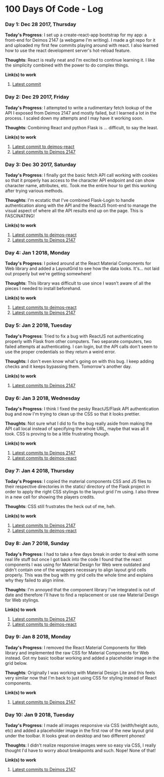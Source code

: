 # 100 Days Of Code - Log

### Day 1: Dec 28 2017, Thursday

**Today's Progress**: I set up a create-react-app bootstrap for my app: a front-end for Deimos 2147 (a webgame I'm writing). I made a git repo for it and uploaded my first few commits playing around with react. I also learned how to use the react development server's hot-reload feature.

**Thoughts**: React is really neat and I'm excited to continue learning it. I like the simplicity combined with the power to do complex things.

**Link(s) to work**
1. [Latest commit](https://github.com/tigwyk/deimos-react/commit/0880de83c7b15d1f3ea3ba75b7097ae74279a02f)

### Day 2: Dec 29 2017, Friday

**Today's Progress**: I attempted to write a rudimentary fetch lookup of the API I exposed from Deimos 2147 and mostly failed, but I learned a lot in the process. I scaled down my attempts and I may have it working soon.

**Thoughts**: Combining React and python Flask is ... difficult, to say the least.

**Link(s) to work**
1. [Latest commit to deimos-react](https://github.com/tigwyk/deimos-react/commit/c03c603c31d6e8097b51f48a8386bdf816ef239b)
2. [Latest commits to Deimos 2147](https://github.com/tigwyk/spacerpg/commits?author=tigwyk&since=2017-12-29T08:00:00Z&until=2017-12-30T08:00:00Z)

### Day 3: Dec 30 2017, Saturday

**Today's Progress**: I finally got the basic fetch API call working with cookies so that it properly has access to the character API endpoint and can show character name, attributes, etc. Took me the entire hour to get this working after trying various methods.

**Thoughts**: I'm ecstatic that I've combined Flask-Login to handle authentication along with the API and the ReactJS front-end to manage the visual aspect of where all the API results end up on the page. This is FASCINATING!

**Link(s) to work**
1. [Latest commits to deimos-react](https://github.com/tigwyk/deimos-react/commits/master)
2. [Latest commits to Deimos 2147](https://github.com/tigwyk/spacerpg/commits/master)

### Day 4: Jan 1 2018, Monday

**Today's Progress**: I poked around at the React Material Components for Web library and added a LayoutGrid to see how the data looks. It's... not laid out properly but we're getting somewhere!

**Thoughts**: This library was difficult to use since I wasn't aware of all the pieces I needed to install beforehand.

**Link(s) to work**
1. [Latest commits to deimos-react](https://github.com/tigwyk/deimos-react/commits/master)
2. [Latest commits to Deimos 2147](https://github.com/tigwyk/spacerpg/commits/master)

### Day 5: Jan 2 2018, Tuesday

**Today's Progress**: Tried to fix a bug with ReactJS not authenticating properly with Flask from other computers. Two separate computers, two failed attempts at authenticating. I can login, but the API calls don't seem to use the proper credentials so they return a weird error.

**Thoughts**: I don't even know what's going on with this bug. I keep adding checks and it keeps bypassing them. Tomorrow's another day.

**Link(s) to work**
1. [Latest commits to Deimos 2147](https://github.com/tigwyk/spacerpg/commits/master)

### Day 6: Jan 3 2018, Wednesday

**Today's Progress**: I think I fixed the pesky ReactJS/Flask API authentication bug and now I'm trying to clean up the CSS so that it looks prettier. 

**Thoughts**: Not sure what I did to fix the bug really aside from making the API call local instead of specifying the whole URL, maybe that was all it took. CSS is proving to be a little frustrating though.

**Link(s) to work**
1. [Latest commits to Deimos 2147](https://github.com/tigwyk/spacerpg/commits/master)
2. [Latest commits to deimos-react](https://github.com/tigwyk/deimos-react/commits/master)

### Day 7: Jan 4 2018, Thursday

**Today's Progress**: I copied the material components CSS and JS files to their respective directories in the static/ directory of the Flask project in order to apply the right CSS stylings to the layout grid I'm using. I also threw in a new cell for showing the players credits. 

**Thoughts**: CSS still frustrates the heck out of me, heh.

**Link(s) to work**
1. [Latest commits to Deimos 2147](https://github.com/tigwyk/spacerpg/commits/master)
2. [Latest commits to deimos-react](https://github.com/tigwyk/deimos-react/commits/master)

### Day 8: Jan 7 2018, Sunday

**Today's Progress**: I had to take a few days break in order to deal with some real life stuff but once I got back into the code I found that the react components I was using for Material Design for Web were outdated and didn't contain one of the wrappers necessary to align layout grid cells properly. This was the bug with my grid cells the whole time and explains why they failed to align inline.

**Thoughts**: I'm annoyed that the component library I've integrated is out of date and therefore I'll have to find a replacement or use raw Material Design for Web stylings.

**Link(s) to work**
1. [Latest commits to Deimos 2147](https://github.com/tigwyk/spacerpg/commits/master)
2. [Latest commits to deimos-react](https://github.com/tigwyk/deimos-react/commits/master)

### Day 9: Jan 8 2018, Monday

**Today's Progress**: I removed the React Material Components for Web library and implemented the raw CSS for Material Components for Web instead. Got my basic toolbar working and added a placeholder image in the grid below.

**Thoughts**: Originally I was working with Material Design Lite and this feels very similar now that I'm back to just using CSS for styling instead of React components.

**Link(s) to work**
1. [Latest commits to Deimos 2147](https://github.com/tigwyk/spacerpg/commits/master)

### Day 10: Jan 9 2018, Tuesday

**Today's Progress**: I made all images responsive via CSS (width/height auto, etc) and added a placeholder image in the first row of the new layout grid under the toolbar. It looks great on desktop and two different phones!

**Thoughts**: I didn't realize responsive images were so easy via CSS, I really thought I'd have to worry about breakpoints and such. Nope! None of that!

**Link(s) to work**
1. [Latest commits to Deimos 2147](https://github.com/tigwyk/spacerpg/commits/master)
